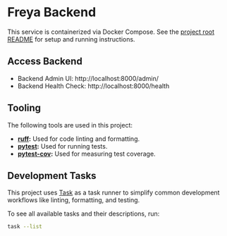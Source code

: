 # Freya Backend

This service is containerized via Docker Compose. See the [project root README](../README.md) for setup and running instructions.

## Access Backend

- Backend Admin UI: http://localhost:8000/admin/
- Backend Health Check: http://localhost:8000/health

## Tooling

The following tools are used in this project:

- **[ruff][]:** Used for code linting and formatting.
- **[pytest][]:** Used for running tests.
- **[pytest-cov][]:** Used for measuring test coverage.


## Development Tasks

This project uses [Task][] as a task runner to simplify common development workflows like linting, formatting, and testing.

To see all available tasks and their descriptions, run:

```bash
task --list
```

[pytest]: https://docs.pytest.org/
[pytest-cov]: https://pytest-cov.readthedocs.io/en/latest/readme.html
[ruff]: https://docs.astral.sh/ruff/
[Task]: https://taskfile.dev/
